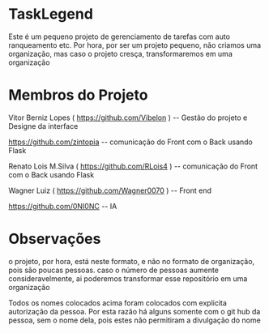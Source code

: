 # TaskLegend
Este é um pequeno projeto de gerenciamento de tarefas com auto ranqueamento etc. Por hora, por ser um projeto pequeno, não criamos uma organização, mas caso o projeto cresça, transformaremos em uma organização

# Membros do Projeto
Vitor Berniz Lopes ( https://github.com/Vibelon ) -- Gestão do projeto e Designe da interface

https://github.com/zintopia -- comunicação do Front com o Back usando Flask

Renato Lois M.Silva ( https://github.com/RLois4 ) -- comunicação do Front com o Back usando Flask

Wagner Luiz ( https://github.com/Wagner0070 ) -- Front end

https://github.com/0NI0NC -- IA


# Observações
o projeto, por hora, está neste formato, e não no formato de organização, pois são poucas pessoas. caso o número de pessoas aumente consideravelmente, ai poderemos transformar esse repositório em uma organização

Todos os nomes colocados acima foram colocados com explicita autorização da pessoa. Por esta razão há alguns somente com o git hub da pessoa, sem o nome dela, pois estes não permitiram a divulgação do nome
